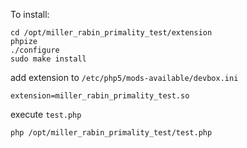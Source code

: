 To install:

    cd /opt/miller_rabin_primality_test/extension
    phpize
    ./configure
    sudo make install
    
add extension to `/etc/php5/mods-available/devbox.ini`

    extension=miller_rabin_primality_test.so
    
execute `test.php`

    php /opt/miller_rabin_primality_test/test.php
    
